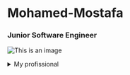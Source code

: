 # Mohamed-Mostafa
### Junior Software Engineer
![This is an image](https://i.postimg.cc/ZRx8jhRx/327260119-939174187020628-3756392715704038021-n.jpg)

<details>
<summary>My profissional</summary>
  
| Rank |  Languages |
|-----:| -----------|
|     1|  PYTHON    |
|     2|  HTML      |
|     3|  CSS       |
|     4|  SQL       |

</details>
